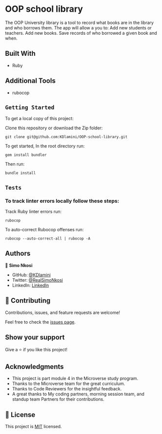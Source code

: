# OOP school library
The OOP University library is a tool to record what books are in the library and who borrows them. The app will allow a you to:  Add new students or teachers. Add new books. Save records of who borrowed a given book and when.

## Built With

- Ruby

## Additional Tools

- rubocop

## `Getting Started`

To get a local copy of this project:

Clone this repository or download the Zip folder:
```
git clone git@github.com:KDlamini/OOP-school-library.git
```

To get started, In the root directory run:
```
gem install bundler
```
Then run:
```
bundle install
```

## `Tests`
### To track linter errors locally follow these steps:  

Track Ruby linter errors run:
```
rubocop
```
To auto-correct Rubocop offenses run:
```
rubocop --auto-correct-all | rubocop -A
```

## Authors

👤 **Simo Nkosi**

- GitHub: [@KDlamini](https://github.com/KDlamini)
- Twitter: [@RealSimoNkosi](https://twitter.com/RealSimoNkosi)
- LinkedIn: [LinkedIn](https://www.linkedin.com/in/simo-nkosi-418523180/)

## 🤝 Contributing

Contributions, issues, and feature requests are welcome!

Feel free to check the [issues page](https://github.com/KDlamini/OOP-school-library/issues).

## Show your support

Give a ⭐️ if you like this project!

## Acknowledgments

- This project is part module 4 in the Microverse study program.
- Thanks to the Microverse team for the great curriculum.
- Thanks to Code Reviewers for the insightful feedback.
- A great thanks to My coding partners, morning session team, and standup team Partners for their contributions.

## 📝 License

This project is [MIT](./MIT.md) licensed.
